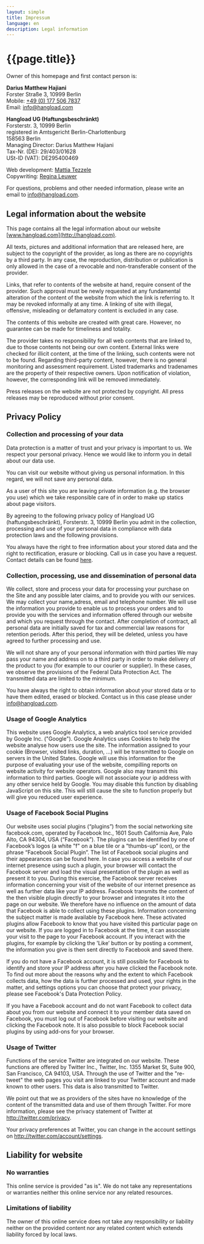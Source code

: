 ```yaml
---
layout: simple
title: Impressum
language: en
description: Legal information
---
```


# {{page.title}}

Owner of this homepage and first contact person is:

**Darius Matthew Hajiani**  
Forster Straße 3, 10999 Berlin  
Mobile: [+49 (0) 177 506 7837](tel:+491775067837)  
Email: <info@hangload.com>

**Hangload UG (Haftungsbeschränkt)**  
Forsterstr. 3, 10999 Berlin  
registered in Amtsgericht Berlin-Charlottenburg  
158563 Berlin  
Managing Director: Darius Matthew Hajiani  
Tax-Nr. (DE): 29/403/01628  
USt-ID (VAT): DE295400469  

Web development: [Mattia Tezzele](http://mrzool.cc)  
Copywriting: [Regina Leuwer](https://reginaleuwer.com/)

For questions, problems and other needed information, please write an
email to <info@hangload.com>.

## Legal information about the website

This page contains all the legal information about our website
[www.hangload.com](http://hangload.com).

All texts, pictures and additional information that are released here,
are subject to the copyright of the provider, as long as there are no
copyrights by a third party. In any case, the reproduction, distribution
or publication is only allowed in the case of a revocable and
non-transferable consent of the provider.

Links, that refer to contents of the website at hand, require consent of
the provider. Such approval must be newly requested at any fundamental
alteration of the content of the website from which the link is
referring to. It may be revoked informally at any time. A linking of
site with illegal, offensive, misleading or defamatory content is
excluded in any case.

The contents of this website are created with great care. However, no
guarantee can be made for timeliness and totality.

The provider takes no responsibility for all web contents that are
linked to, due to those contents not being our own content. External
links were checked for illicit content, at the time of the linking, such
contents were not to be found. Regarding third-party content, however,
there is no general monitoring and assessment requirement. Listed
trademarks and tradenames are the property of their respective owners.
Upon notification of violation, however, the corresponding link will be
removed immediately.

Press releases on the website are not protected by copyright. All press
releases may be reproduced without prior consent.

## Privacy Policy

### Collection and processing of your data

Data protection is a matter of trust and your privacy is important to
us. We respect your personal privacy. Hence we would like to inform you
in detail about our data use.

You can visit our website without giving us personal information. In
this regard, we will not save any personal data.

As a user of this site you are leaving private information (e.g. the
browser you use) which we take responsible care of in order to make up
statics about page visitors.

By agreeing to the following privacy policy of Hangload UG
(haftungsbeschränkt), Forsterstr. 3, 10999 Berlin you admit in the
collection, processing and use of your personal data in compliance with
data protection laws and the following provisions.

You always have the right to free information about your stored data and
the right to rectification, erasure or blocking. Call us in case you
have a request. Contact details can be found [here](../contact).

### Collection, processing, use and dissemination of personal data

We collect, store and process your data for processing your purchase on the Site and any possible later claims, and to provide you with our services. We may collect your name,adress, email and telephone number.  We will use the information you provide to enable us to process your orders and to provide you with the services and information offered through our website and which you request through the contact.  After completion of contract, all personal data are initially saved for tax and commercial law reasons for retention periods.  After this period, they will be deleted, unless you have agreed to further processing and use.

We will not share any of your personal information with third parties We may pass your name and address on to a third party in order to make delivery of the product to you (for example to our courier or supplier).  In these cases, we observe the provisions of the Federal Data Protection Act. The transmitted data are limited to the minimum.

You have always the right to obtain information about your stored data or to have them edited, erased or blocked. Contact us in this case please under <info@hangload.com>.

### Usage of Google Analytics

This website uses Google Analytics, a web analytics tool service provided by Google Inc. ("Google"). Google Analytics uses Cookies to help the website analyse how users use the site. The information assigned to your cookie (Browser, visited links, duration, ...) will be transmitted to Google on servers in the United States. Google will use this information for the purpose of evaluating your use of the website, compilling reports on website activity for website operators. Google also may transmit this information to third parties. Google will not associate your ip address with any other service held by Google. You may disable this function by disabling JavaScript on this site. This will still cause the site to function properly but will give you reduced user experience.

### Usage of Facebook Social Plugins

Our website uses social plugins (“plugins”) from the social networking site facebook.com, operated by Facebook Inc., 1601 South California Ave, Palo Alto, CA 94304, USA (“Facebook”). The plugins can be identified by one of Facebook’s logos (a white "f" on a blue tile or a “thumbs-up” icon), or the phrase “Facebook Social Plugin”. The list of Facebook social plugins and their appearances can be found here. In case you access a website of our internet presence using such a plugin, your browser will contact the Facebook server and load the visual presentation of the plugin as well as present it to you. During this exercise, the Facebook server receives information concerning your visit of the website of our internet presence as well as further data like your IP address. Facebook transmits the content of the then visible plugin directly to your browser and integrates it into the page on our website. We therefore have no influence on the amount of data that Facebook is able to collect using these plugins. Information concerning the subject matter is made available by Facebook here. These activated plugins allow Facebook to know that you have visited this particular page on our website. If you are logged in to Facebook at the time, it can associate your visit to the page to your Facebook account. If you interact with the plugins, for example by clicking the 'Like’ button or by posting a comment, the information you give is then sent directly to Facebook and saved there. 

If you do not have a Facebook account, it is still possible for Facebook to identify and store your IP address after you have clicked the Facebook note. To find out more about the reasons why and the extent to which Facebook collects data, how the data is further processed and used, your rights in the matter, and settings options you can choose that protect your privacy, please see Facebook's Data Protection Policy.

If you have a Facebook account and do not want Facebook to collect data
about you from our website and connect it to your member data saved on
Facebook, you must log out of Facebook before visiting our website and
clicking the Facebook note. It is also possible to block Facebook social
plugins by using add-ons for your browser.

### Usage of Twitter

Functions of the service Twitter are integrated on our website. These
functions are offered by Twitter Inc., Twitter, Inc. 1355 Market St,
Suite 900, San Francisco, CA 94103, USA. Through the use of Twitter and
the "re-tweet" the web pages you visit are linked to your Twitter
account and made known to other users. This data is also transmitted to
Twitter.

We point out that we as providers of the sites have no knowledge of the
content of the transmitted data and use of them through Twitter. For
more information, please see the privacy statement of Twitter at http://twitter.com/privacy.

Your privacy preferences at Twitter, you can change in the account
settings on http://twitter.com/account/settings.

## Liability for website

### No warranties

This online service is provided "as is". We do not take any
representations or warranties neither this online service nor any
related resources.

### Limitations of liability

The owner of this online service does not take any responsibility or
liability neither on the provided content nor any related content which
extends liability forced by local laws.
